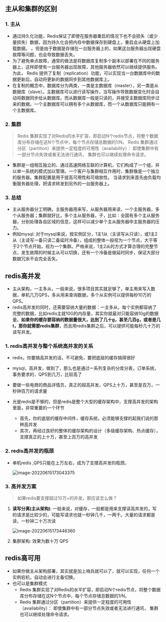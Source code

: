 ## 主从和集群的区别

### 1. 主从

- 通过持久化功能，Redis保证了即使在服务器重启的情况下也不会损失（或少量损失）数据，因为持久化会把内存中数据保存到硬盘上，重启会从硬盘上加载数据。 。但是由于数据是存储在一台服务器上的，如果这台服务器出现硬盘故障等问题，也会导致数据丢失。
- 为了避免单点故障，通常的做法是将数据库复制多个副本以部署在不同的服务器上，这样即使有一台服务器出现故障，其他服务器依然可以继续提供服务。为此， Redis 提供了复制（replication）功能，可以实现当一台数据库中的数据更新后，自动将更新的数据同步到其他数据库上。
- 在复制的概念中，数据库分为两类，一类是主数据库（master），另一类是从数据库（slave）。主数据库可以进行读写操作，当写操作导致数据变化时会自动将数据同步给从数据库。而从数据库一般是只读的，并接受主数据库同步过来的数据。一个主数据库可以拥有多个从数据库，而一个从数据库只能拥有一个主数据库。

### 2. 集群

> Redis 集群实现了对Redis的水平扩容，即启动N个redis节点，将整个数据库分布存储在这N个节点中，每个节点存储总数据的1/N。
> Redis 集群通过分区（partition）来提供一定程度的可用性（availability）： 即使集群中有一部分节点失效或者无法进行通讯， 集群也可以继续处理命令请求。

- 集群是一组相互独立的、通过高速网络互联的计算机，它们构成了一个组，并以单一系统的模式加以管理。一个客户与集群相互作用时，集群像是一个独立的服务器。集群配置是用于提高可用性和可缩放性。 当请求到来首先由负载均衡服务器处理，把请求转发到另外的一台服务器上。

### 3. 总结

- 主从服务器分工明确，主服务器用来写，从服务器用来读，一个主服务器，多个从服务器；集群就好比，多个主从服务器，子，比如：全国有多个主从服务器，分别处理各自区域的信息，这样可以减少单个主从服务器中主服务器的压力。
- 例如mysql: 对于mysql来说，按实例区分，1主1从（主读写从只读），或1主2从（主读写一备只读二备延时冷备），组成的整体一般视为一个节点，大于等于2个节点开始，视为一个集群。严格来说，1主2从的方式才算合理的完整节点，发生故障的时候主从可以切换，还有一个冷备是做延时同步，保证大部分数据冗余不会完全丢失。

## redis高并发

- 主从架构，一主多从，一般来说，很多项目其实就足够了，单主用来写入数据，单机几万QPS，多从用来查询数据，多个从实例可以提供每秒10万的QPS。
- redis高并发的同时，还需要容纳大量的数据：一主多从，每个实例都容纳了完整的数据，比如redis主就10G的内存量，其实你就最对只能容纳10g的数据量。**如果你的缓存要容纳的数据量很大，达到了几十g，甚至几百g，或者是几t，那你就需要redis集群**，而且用redis集群之后，可以提供可能每秒几十万的读写并发。

### 1. redis高并发与整个系统高并发的关系

- redis，你要搞高并发的话，不可避免，要把底层的缓存搞得很好

- mysql，高并发，做到了，那么也是通过一系列复杂的分库分表，订单系统，事务要求的，QPS到几万，比较高了

- 要做一些电商的商品详情页，真正的超高并发，QPS上十万，甚至是百万，一秒钟百万的请求量

- 光是redis是不够的，但是redis是整个大型的缓存架构中，支撑高并发的架构里面，非常重要的一个环节
  - 首先，你的底层的缓存中间件，缓存系统，必须能够支撑的起我们说的那种高并发
  - 其次，再经过良好的整体的缓存架构的设计（多级缓存架构、热点缓存），支撑真正的上十万，甚至上百万的高并发

### 2. redis高并发的瓶颈

- 单机redis ,QPS只能在上万左右，成为了支撑高并发的瓶颈。

  ![image-20220615173043375](https://raw.githubusercontent.com/hellolib/pictures/main/Typora/pic-00-gitee/20220616150901.png)

### 3. 高并发方案

> 如果redis要支撑超过10万+的并发，那应该怎么做？

1. **读写分离(主从架构)**: 一般来说，对缓存，一般都是用来支撑读高并发的，写的请求是比较少的，可能写请求也就一秒钟几千，一两千。大量的请求都是读，一秒钟二十万次读

   ![image-20220615173446360](https://raw.githubusercontent.com/hellolib/pictures/main/Typora/pic-00-gitee/20220616150904.png)

2. 集群架构: 效果为数十万 QPS

## redis高可用

- 如果你做主从架构部署，其实就是加上哨兵就可以了，就可以实现，任何一个实例宕机，自动会进行主备切换。
- 也可以是集群模式 
  - Redis 集群实现了对Redis的水平扩容，即启动N个redis节点，将整个数据库分布存储在这N个节点中，每个节点存储总数据的1/N。
  - Redis 集群通过分区（partition）来提供一定程度的可用性（availability）： 即使集群中有一部分节点失效或者无法进行通讯， 集群也可以继续处理命令请求。